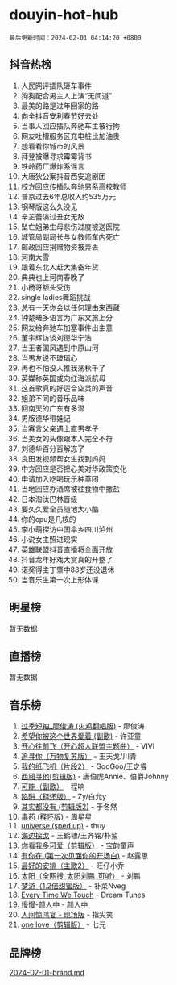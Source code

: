 # douyin-hot-hub

`最后更新时间：2024-02-01 04:14:20 +0800`

## 抖音热榜

1. 人民网评插队砸车事件
1. 狗狗配合男主人上演“无间道”
1. 最美的路是过年回家的路
1. 向全抖音安利春节好去处
1. 当事人回应插队奔驰车主被行拘
1. 网友吐槽服务区充电桩比加油贵
1. 想看看你城市的风景
1. 拜登被曝寻求霉霉背书
1. 铁岭药厂爆炸系谣言
1. 大唐狄公案抖音西安追剧团
1. 校方回应传插队奔驰男系高校教师
1. 普京过去6年总收入约535万元
1. 钢琴版这么久没见
1. 辛芷蕾演过丑女无敌
1. 坠亡姐弟生母悲伤过度被送医院
1. 城管局副局长与女教师车内死亡
1. 邮政回应捐赠物资被弄丢
1. 河南大雪
1. 跟着东北人赶大集备年货
1. 典典也上河南春晚了
1. 小杨哥额头受伤
1. single ladies舞蹈挑战
1. 总有一天你会以任何理由来西藏
1. 钟楚曦多语言为广东文旅上分
1. 网友给奔驰车加塞事件出主意
1. 董宇辉访谈刘德华宁浩
1. 当王者国风遇到中原山河
1. 当男友说不玻璃心
1. 再也不怕没人推我荡秋千了
1. 英媒称英国或向红海派航母
1. 这首歌真的好适合空灵的声音
1. 姐弟不同的音乐品味
1. 回南天的广东有多湿
1. 男版德华带娃记
1. 当寡言父亲遇上直男孝子
1. 当美女的头像跟本人完全不符
1. 刘德华百分百解冻了
1. 良田发视频帮女生找到妈妈
1. 中方回应是否担心美对华政策变化
1. 申请加入吃喝玩乐种草团
1. 当地回应办酒席被往食物中撒盐
1. 日本淘汰巴林晋级
1. 要久久爱全员随地大小酷
1. 你的cpu是几核的
1. 李小萌探访中国伞乡四川泸州
1. 小说女主照进现实
1. 英雄联盟抖音直播将全面开放
1. 抖音龙年好戏大赏真的开整了
1. 诺奖得主丁肇中88岁还没退休
1. 当音乐生第一次上形体课

## 明星榜

暂无数据

## 直播榜

暂无数据

## 音乐榜

1. [过季短袖_廖俊涛 (火鸡翻唱版)](https://sf5-hl-cdn-tos.douyinstatic.com/obj/tos-cn-ve-2774/ogQVJl0tRBKxQgZji7YClFEBrVDeHpPTWfCZbQ) - 廖俊涛
1. [希望你被这个世界爱着 (副歌)](https://sf3-cdn-tos.douyinstatic.com/obj/tos-cn-ve-2774/oUHCmWQfZlE3QQBKBeD8rCFLpJzPgCpImhsxMt) - 许亚童
1. [开心往前飞（开心超人联盟主题曲）](https://sf5-hl-cdn-tos.douyinstatic.com/obj/tos-cn-ve-2774/9d8fb7c82cf1421fb93a9fe925275e0a) - VIVI
1. [追寻你（万物复苏版）](https://sf5-hl-cdn-tos.douyinstatic.com/obj/tos-cn-ve-2774/oYeAZJsbjIDit9APmBg8u6uDUQnHmoCf3gbo74) - 王天戈/川青
1. [我的纸飞机（片段2）](https://sf3-cdn-tos.douyinstatic.com/obj/tos-cn-ve-2774/oM2ZrKcg2CD5AeRB2gkeXOFB1IxAGJdZPazYHf) - GooGoo/王之睿
1. [西厢寻他(剪辑版)](https://sf5-hl-cdn-tos.douyinstatic.com/obj/tos-cn-ve-2774/oUsAVfAQKlRNxEv5qxvIB8o5qmIWUcXbzJKJhw) - 唐伯虎Annie、伯爵Johnny
1. [可能（副歌）](https://sf5-hl-cdn-tos.douyinstatic.com/obj/tos-cn-ve-2774/cde1731888894259b333569393c2fb51) - 程响
1. [陷阱（释怀版）](https://sf5-hl-cdn-tos.douyinstatic.com/obj/tos-cn-ve-2774/oE8C21LeZrzKLDFfQYgMzx4GAIHageG5IzayY7) - Zy/白允y
1. [其实都没有 (剪辑版2)](https://sf3-cdn-tos.douyinstatic.com/obj/tos-cn-ve-2774/oEBNQenHZtBhxYjGgUDQk0BCHTigQafgFlbQ7k) - 于冬然
1. [毒药 (释怀版)](https://sf5-hl-cdn-tos.douyinstatic.com/obj/tos-cn-ve-2774/oYILMEAzspdZBIzy4frJNB8ZHPHWAhiwowd4Ad) - 周星星
1. [universe (sped up)](https://sf3-cdn-tos.douyinstatic.com/obj/tos-cn-ve-2774/oIQnurQLDCsdYeegkM4CKuVb23MZBXtX6QB8bv) - thuy
1. [海边探戈](https://sf3-cdn-tos.douyinstatic.com/obj/tos-cn-ve-2774/os9gE0VQCGqt6VQkZDyBBYvfSDY0QFe3vVmubn) - 王鹤棣/王齐铭/朴鲨
1. [你看我多可爱（剪辑版）](https://sf5-hl-cdn-tos.douyinstatic.com/obj/tos-cn-ve-2774/018d241ee66a4a189b2fa9ea2fe3363d) - 宝韵童声
1. [有你在 (第一次见面你的开场白)](https://sf5-hl-cdn-tos.douyinstatic.com/obj/tos-cn-ve-2774/oAthrQ3ClJBfI57uBoFEgNDYtNCZ0TSYQQfxQ0) - 赵露思
1. [最好的安排（主歌2）](https://sf3-cdn-tos.douyinstatic.com/obj/tos-cn-ve-2774/oMMZX1DuHpMwgoDztBmZswgQnbCeeANZxBHkFY) - 旺仔小乔
1. [太阳（全网搜_太阳刘鹏_可听）](https://sf5-hl-cdn-tos.douyinstatic.com/obj/tos-cn-ve-2774/ogWbyIQnlBFImVbeDocRdCIYtBHlbJXgfZMvgz) - 刘鹏
1. [梦游（1.2倍甜蜜版）](https://sf6-cdn-tos.douyinstatic.com/obj/tos-cn-ve-2774/o4gyAUm8hwufoEABmwVIiQtHsFuGzAEEWtNMzo) - 补菜Nveg
1. [Every Time We Touch](https://sf5-hl-cdn-tos.douyinstatic.com/obj/tos-cn-ve-2774/ogN6lUKQeBBfEVhIOMikG1CcJjugxk1tztZyhP) - Dream Tunes
1. [慢慢-颜人中](https://sf5-hl-cdn-tos.douyinstatic.com/obj/tos-cn-ve-2774/ocjHNfBXdBxQNC8ZGAeoLMFTUgtBg8bkExunDC) - 颜人中
1. [人间惊鸿宴 - 现场版](https://sf5-hl-cdn-tos.douyinstatic.com/obj/tos-cn-ve-2774/osF4mrPePAf2Yv8Wfr5fATCHZwL5h1QiGQAKwz) - 指尖笑
1. [one love（剪辑版）](https://sf5-hl-cdn-tos.douyinstatic.com/obj/tos-cn-ve-2774/o4utbbKzHedACBQ0bkG7ZBgUvDQzbBDnYd1f1k) - 七元

## 品牌榜

[2024-02-01-brand.md](2024-02-01-brand.md)
